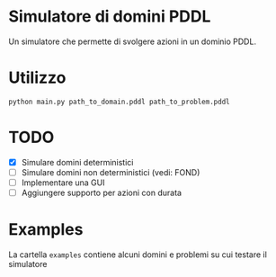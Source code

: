 # Simulatore di domini PDDL
Un simulatore che permette di svolgere azioni in un dominio PDDL.

# Utilizzo
```
python main.py path_to_domain.pddl path_to_problem.pddl
```

# TODO
- [x] Simulare domini deterministici
- [ ] Simulare domini non deterministici (vedi: FOND)
- [ ] Implementare una GUI
- [ ] Aggiungere supporto per azioni con durata

# Examples
La cartella `examples` contiene alcuni domini e problemi su cui testare il simulatore

